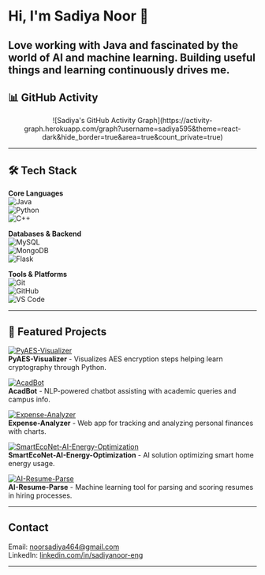 # Hi, I'm Sadiya Noor 👋

Love working with Java and fascinated by the world of AI and machine learning.
Building useful things and learning continuously drives me.
---

## 📊 GitHub Activity

<div align="center">  
  ![Sadiya's GitHub Activity Graph](https://activity-graph.herokuapp.com/graph?username=sadiya595&theme=react-dark&hide_border=true&area=true&count_private=true)  
</div>

---

## 🛠️ Tech Stack  

**Core Languages**  
![Java](https://img.shields.io/badge/Java-ED8B00?style=for-the-badge&logo=java&logoColor=white)  
![Python](https://img.shields.io/badge/Python-3776AB?style=for-the-badge&logo=python&logoColor=white)  
![C++](https://img.shields.io/badge/C++-00599C?style=for-the-badge&logo=cplusplus&logoColor=white)  

**Databases & Backend**  
![MySQL](https://img.shields.io/badge/MySQL-005C84?style=for-the-badge&logo=mysql&logoColor=white)  
![MongoDB](https://img.shields.io/badge/MongoDB-4EA94B?style=for-the-badge&logo=mongodb&logoColor=white)  
![Flask](https://img.shields.io/badge/Flask-000000?style=for-the-badge&logo=flask&logoColor=white)  

**Tools & Platforms**  
![Git](https://img.shields.io/badge/Git-F05032?style=for-the-badge&logo=git&logoColor=white)  
![GitHub](https://img.shields.io/badge/GitHub-181717?style=for-the-badge&logo=github&logoColor=white)  
![VS Code](https://img.shields.io/badge/VS%20Code-0078D4?style=for-the-badge&logo=visual-studio-code&logoColor=white)  

---

## 🚀 Featured Projects  

[![PyAES-Visualizer](https://github-readme-stats.vercel.app/api/pin/?username=sadiya595&repo=PyAES-Visualizer&theme=radical)](https://github.com/sadiya595/PyAES-Visualizer)  
**PyAES-Visualizer** - Visualizes AES encryption steps helping learn cryptography through Python.

[![AcadBot](https://github-readme-stats.vercel.app/api/pin/?username=sadiya595&repo=AcadBot&theme=radical)](https://github.com/sadiya595/AcadBot)  
**AcadBot** - NLP-powered chatbot assisting with academic queries and campus info.

[![Expense-Analyzer](https://github-readme-stats.vercel.app/api/pin/?username=sadiya595&repo=Expense-Analyzer&theme=radical)](https://github.com/sadiya595/Expense-Analyzer)  
**Expense-Analyzer** - Web app for tracking and analyzing personal finances with charts.

[![SmartEcoNet-AI-Energy-Optimization](https://github-readme-stats.vercel.app/api/pin/?username=sadiya595&repo=SmartEcoNet-AI-Energy-Optimization&theme=radical)](https://github.com/sadiya595/SmartEcoNet-AI-Energy-Optimization)  
**SmartEcoNet-AI-Energy-Optimization** - AI solution optimizing smart home energy usage.

[![AI-Resume-Parse](https://github-readme-stats.vercel.app/api/pin/?username=sadiya595&repo=AI-Resume-Parse&theme=radical)](https://github.com/sadiya595/AI-Resume-Parse)  
**AI-Resume-Parse** - Machine learning tool for parsing and scoring resumes in hiring processes.

---

## Contact

Email: noorsadiya464@gmail.com  
LinkedIn: [linkedin.com/in/sadiyanoor-eng](https://www.linkedin.com/in/sadiyanoor-eng)

---


